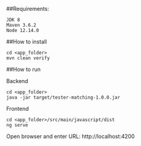 ##Requirements:
````
JDK 8
Maven 3.6.2
Node 12.14.0
````

##How to install
````
cd <app_folder>
mvn clean verify
````

##How to run

Backend
````
cd <app_folder>
java -jar target/tester-matching-1.0.0.jar
````
Frontend
````
cd <app_folder>/src/main/javascript/dist
ng serve
````

Open browser and enter URL: http://localhost:4200


